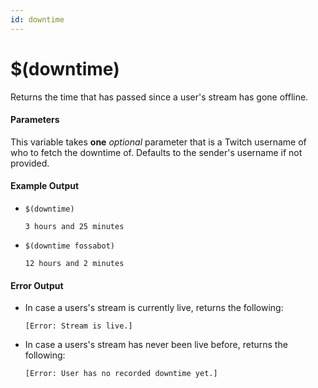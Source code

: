 ```yaml
---
id: downtime
---
```


# $(downtime)

Returns the time that has passed since a user's stream has gone offline.

#### Parameters

This variable takes **one** *optional* parameter that is a Twitch username of who to fetch the downtime of. Defaults to the sender's username if not provided.

#### Example Output

* `$(downtime)`

    ```
    3 hours and 25 minutes
    ```

* `$(downtime fossabot)`

    ```
    12 hours and 2 minutes
    ```

#### Error Output

* In case a users's stream is currently live, returns the following:

    ```
    [Error: Stream is live.]
    ```

* In case a users's stream has never been live before, returns the following:

    ```
    [Error: User has no recorded downtime yet.]
    ```
